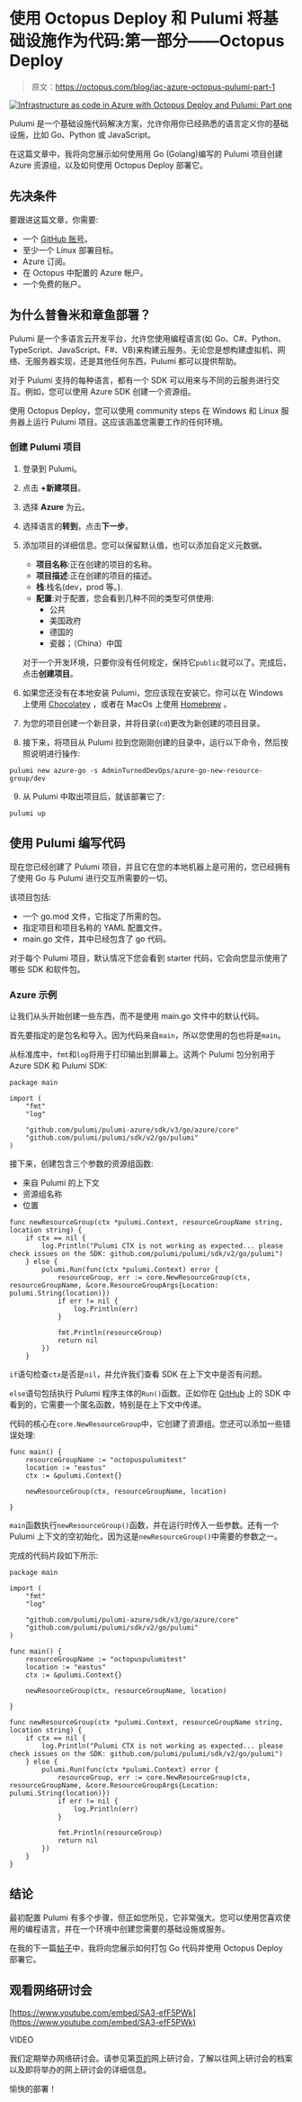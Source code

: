 # 使用 Octopus Deploy 和 Pulumi 将基础设施作为代码:第一部分——Octopus Deploy

> 原文：<https://octopus.com/blog/iac-azure-octopus-pulumi-part-1>

[![Infrastructure as code in Azure with Octopus Deploy and Pulumi: Part one](img/5afc6725213591e187844b05a34cee96.png)](#)

Pulumi 是一个基础设施代码解决方案，允许你用你已经熟悉的语言定义你的基础设施，比如 Go、Python 或 JavaScript。

在这篇文章中，我将向您展示如何使用用 Go (Golang)编写的 Pulumi 项目创建 Azure 资源组，以及如何使用 Octopus Deploy 部署它。

## 先决条件

要跟进这篇文章，你需要:

*   一个 [GitHub 账号](https://www.github.com)。
*   至少一个 Linux 部署目标。
*   Azure 订阅。
*   在 Octopus 中配置的 Azure 帐户。
*   一个免费的账户。

## 为什么普鲁米和章鱼部署？

Pulumi 是一个多语言云开发平台，允许您使用编程语言(如 Go、C#、Python、TypeScript、JavaScript、F#、VB)来构建云服务。无论您是想构建虚拟机、网络、无服务器实现，还是其他任何东西，Pulumi 都可以提供帮助。

对于 Pulumi 支持的每种语言，都有一个 SDK 可以用来与不同的云服务进行交互。例如，您可以使用 Azure SDK 创建一个资源组。

使用 Octopus Deploy，您可以使用 community steps 在 Windows 和 Linux 服务器上运行 Pulumi 项目。这应该涵盖您需要工作的任何环境。

### 创建 Pulumi 项目

1.  登录到 Pulumi。

2.  点击 **+新建项目**。

3.  选择 **Azure** 为云。

4.  选择语言的**转到**，点击**下一步**。

5.  添加项目的详细信息。您可以保留默认值，也可以添加自定义元数据。

    *   **项目名称**:正在创建的项目的名称。
    *   **项目描述**:正在创建的项目的描述。
    *   **栈**:栈名(dev，prod 等。).
    *   **配置**:对于配置，您会看到几种不同的类型可供使用:
        *   公共
        *   美国政府
        *   德国的
        *   瓷器；（China）中国

    对于一个开发环境，只要你没有任何规定，保持它`public`就可以了。完成后，点击**创建项目**。

6.  如果您还没有在本地安装 Pulumi，您应该现在安装它。你可以在 Windows 上使用 [Chocolatey](https://chocolatey.org/) ，或者在 MacOs 上使用 [Homebrew](https://brew.sh/) 。

7.  为您的项目创建一个新目录，并将目录(`cd`)更改为新创建的项目目录。

8.  接下来，将项目从 Pulumi 拉到您刚刚创建的目录中，运行以下命令，然后按照说明进行操作:

`pulumi new azure-go -s AdminTurnedDevOps/azure-go-new-resource-group/dev`

9.  从 Pulumi 中取出项目后，就该部署它了:

`pulumi up`

## 使用 Pulumi 编写代码

现在您已经创建了 Pulumi 项目，并且它在您的本地机器上是可用的，您已经拥有了使用 Go 与 Pulumi 进行交互所需要的一切。

该项目包括:

*   一个 go.mod 文件，它指定了所需的包。
*   指定项目和项目名称的 YAML 配置文件。
*   main.go 文件，其中已经包含了 go 代码。

对于每个 Pulumi 项目，默认情况下您会看到 starter 代码，它会向您显示使用了哪些 SDK 和软件包。

### Azure 示例

让我们从头开始创建一些东西，而不是使用 main.go 文件中的默认代码。

首先要指定的是包名和导入。因为代码来自`main`，所以您使用的包也将是`main`。

从标准库中，`fmt`和`log`将用于打印输出到屏幕上。这两个 Pulumi 包分别用于 Azure SDK 和 Pulumi SDK:

```
package main

import (
    "fmt"
    "log"

    "github.com/pulumi/pulumi-azure/sdk/v3/go/azure/core"
    "github.com/pulumi/pulumi/sdk/v2/go/pulumi"
) 
```

接下来，创建包含三个参数的资源组函数:

*   来自 Pulumi 的上下文
*   资源组名称
*   位置

```
func newResourceGroup(ctx *pulumi.Context, resourceGroupName string, location string) {
    if ctx == nil {
        log.Println("Pulumi CTX is not working as expected... please check issues on the SDK: github.com/pulumi/pulumi/sdk/v2/go/pulumi")
    } else {
        pulumi.Run(func(ctx *pulumi.Context) error {
            resourceGroup, err := core.NewResourceGroup(ctx, resourceGroupName, &core.ResourceGroupArgs{Location: pulumi.String(location)})
            if err != nil {
                log.Println(err)
            }

            fmt.Println(resourceGroup)
            return nil
        })
    } 
```

`if`语句检查`ctx`是否是`nil`，并允许我们查看 SDK 在上下文中是否有问题。

`else`语句包括执行 Pulumi 程序主体的`Run()`函数。正如你在 [GitHub](https://github.com/pulumi/pulumi/blob/master/sdk/go/pulumi/run.go) 上的 SDK 中看到的，它需要一个匿名函数，特别是在上下文中传递。

代码的核心在`core.NewResourceGroup`中，它创建了资源组。您还可以添加一些错误处理:

```
func main() {
    resourceGroupName := "octopuspulumitest"
    location := "eastus"
    ctx := &pulumi.Context{}

    newResourceGroup(ctx, resourceGroupName, location)

} 
```

`main`函数执行`newResourceGroup()`函数，并在运行时传入一些参数。还有一个 Pulumi 上下文的空初始化，因为这是`newResourceGroup()`中需要的参数之一。

完成的代码片段如下所示:

```
package main

import (
    "fmt"
    "log"

    "github.com/pulumi/pulumi-azure/sdk/v3/go/azure/core"
    "github.com/pulumi/pulumi/sdk/v2/go/pulumi"
)

func main() {
    resourceGroupName := "octopuspulumitest"
    location := "eastus"
    ctx := &pulumi.Context{}

    newResourceGroup(ctx, resourceGroupName, location)

}

func newResourceGroup(ctx *pulumi.Context, resourceGroupName string, location string) {
    if ctx == nil {
        log.Println("Pulumi CTX is not working as expected... please check issues on the SDK: github.com/pulumi/pulumi/sdk/v2/go/pulumi")
    } else {
        pulumi.Run(func(ctx *pulumi.Context) error {
            resourceGroup, err := core.NewResourceGroup(ctx, resourceGroupName, &core.ResourceGroupArgs{Location: pulumi.String(location)})
            if err != nil {
                log.Println(err)
            }

            fmt.Println(resourceGroup)
            return nil
        })
    }
} 
```

## 结论

最初配置 Pulumi 有多个步骤，但正如您所见，它非常强大。您可以使用您喜欢使用的编程语言，并在一个环境中创建您需要的基础设施或服务。

在我的下一篇[帖子](/blog/iac-azure-octopus-pulumi-part-2)中，我将向您展示如何打包 Go 代码并使用 Octopus Deploy 部署它。

## 观看网络研讨会

[https://www.youtube.com/embed/SA3-efF5PWk](https://www.youtube.com/embed/SA3-efF5PWk)

VIDEO

我们定期举办网络研讨会。请参见第[页的](https://octopus.com/events)网上研讨会，了解以往网上研讨会的档案以及即将举办的网上研讨会的详细信息。

愉快的部署！